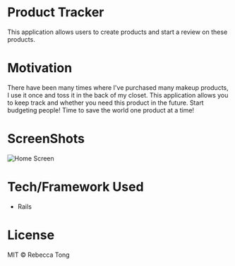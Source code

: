 # Product Tracker

This application allows users to create products and start a review on these products. 

# Motivation

There have been many times where I've purchased many makeup products, I use it once and toss it in the back of my closet. This application allows you to keep track and whether you need this product in the future. Start budgeting people! Time to save the world one product at a time!


# ScreenShots
![Home Screen](https://ibb.co/Lp5T2Qh)



# Tech/Framework Used
- Rails 

# License 
MIT © Rebecca Tong
